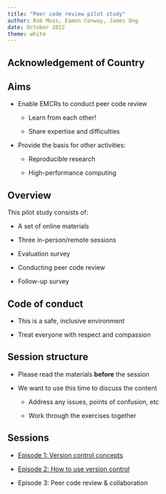 ```yaml
---
title: "Peer code review pilot study"
author: Rob Moss, Eamon Conway, James Ong
date: October 2022
theme: white
---
```


## Acknowledgement of Country

## Aims

- Enable EMCRs to conduct peer code review

  - Learn from each other!

  - Share expertise and difficulties

- Provide the basis for other activities:

  - Reproducible research

  - High-performance computing

## Overview

This pilot study consists of:

- A set of online materials

- Three in-person/remote sessions

- Evaluation survey

- Conducting peer code review

- Follow-up survey

## Code of conduct

- This is a safe, inclusive environment

- Treat everyone with respect and compassion

## Session structure

- Please read the materials **before** the session

- We want to use this time to discuss the content

  - Address any issues, points of confusion, etc

  - Work through the exercises together

## Sessions

- [Episode 1: Version control concepts](session-1-slides.html)

- [Episode 2: How to use version control](session-2-slides.html)

- Episode 3: Peer code review & collaboration

